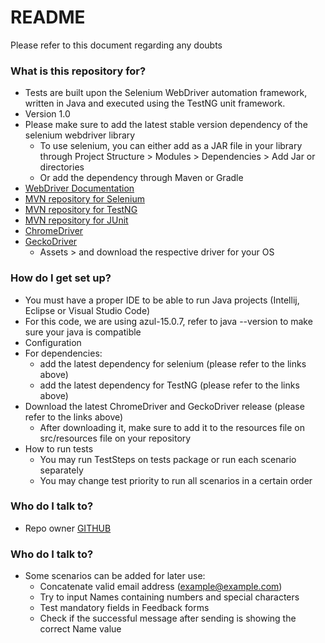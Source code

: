 # README #

Please refer to this document regarding any doubts
### What is this repository for? ###

* Tests are built upon the Selenium WebDriver automation framework, written in Java and executed using the TestNG unit framework.
* Version 1.0
* Please make sure to add the latest stable version dependency of the selenium webdriver library
  * To use selenium, you can either add as a JAR file in your library through Project Structure > Modules > Dependencies > Add Jar or directories
  * Or add the dependency through Maven or Gradle
* [WebDriver Documentation](https://www.selenium.dev/documentation/webdriver/)
* [MVN repository for Selenium](https://mvnrepository.com/artifact/org.seleniumhq.selenium/)
* [MVN repository for TestNG](https://mvnrepository.com/artifact/org.testng/testng/)
* [MVN repository for JUnit](https://mvnrepository.com/artifact/junit/junit/)
* [ChromeDriver](https://chromedriver.chromium.org/)
* [GeckoDriver](https://github.com/mozilla/geckodriver/releases)
  * Assets > and download the respective driver for your OS

### How do I get set up? ###

* You must have a proper IDE to be able to run Java projects (Intellij, Eclipse or Visual Studio Code)
* For this code, we are using azul-15.0.7, refer to java --version to make sure your java is compatible
* Configuration
* For dependencies:
  * add the latest dependency for selenium (please refer to the links above)
  * add the latest dependency for TestNG (please refer to the links above)
* Download the latest ChromeDriver and GeckoDriver release (please refer to the links above)
  * After downloading it, make sure to add it to the resources file on src/resources file on your repository
* How to run tests
  * You may run TestSteps on tests package or run each scenario separately
  * You may change test priority to run all scenarios in a certain order  

### Who do I talk to? ###

* Repo owner [GITHUB](https://github.com/daniellyluzardo)

### Who do I talk to? ###
* Some scenarios can be added for later use:
  * Concatenate valid email address (example@example.com)
  * Try to input Names containing numbers and special characters
  * Test mandatory fields in Feedback forms
  * Check if the successful message after sending is showing the correct Name value
